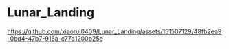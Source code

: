 # Lunar_Landing


https://github.com/xiaorui0409/Lunar_Landing/assets/151507129/48fb2ea9-0bd4-47b7-916a-c77d1200b25e

